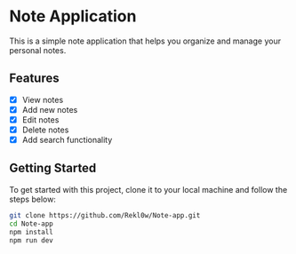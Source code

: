 # Note Application

This is a simple note application that helps you organize and manage your personal notes.

## Features

- [x] View notes
- [x] Add new notes
- [x] Edit notes
- [x] Delete notes
- [x] Add search functionality

## Getting Started

To get started with this project, clone it to your local machine and follow the steps below:

```bash
git clone https://github.com/Rekl0w/Note-app.git
cd Note-app
npm install
npm run dev
```
